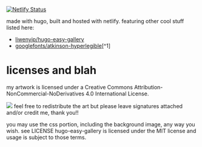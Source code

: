 [![Netlify Status](https://api.netlify.com/api/v1/badges/ca9e1048-44b3-4d7a-b401-35093ba07238/deploy-status)](https://app.netlify.com/sites/chimerical-mochi-322078/deploys)

made with hugo, built and hosted with netlify. featuring other cool stuff listed here:

* [liwenyip/hugo-easy-gallery](https://github.com/liwenyip/hugo-easy-gallery)
* [googlefonts/atkinson-hyperlegible](https://github.com/googlefonts/atkinson-hyperlegible)[^1]

# licenses and blah

my artwork is licensed under a Creative Commons Attribution-NonCommercial-NoDerivatives 4.0 International License. 

<img src="https://i.creativecommons.org/l/by-nc-nd/4.0/88x31.png">
feel free to redistribute the art but please leave signatures attached and/or credit me, thank you!!

you may use the css portion, including the background image, any way you wish. see LICENSE
hugo-easy-gallery is licensed under the MIT license and usage is subject to those terms.

